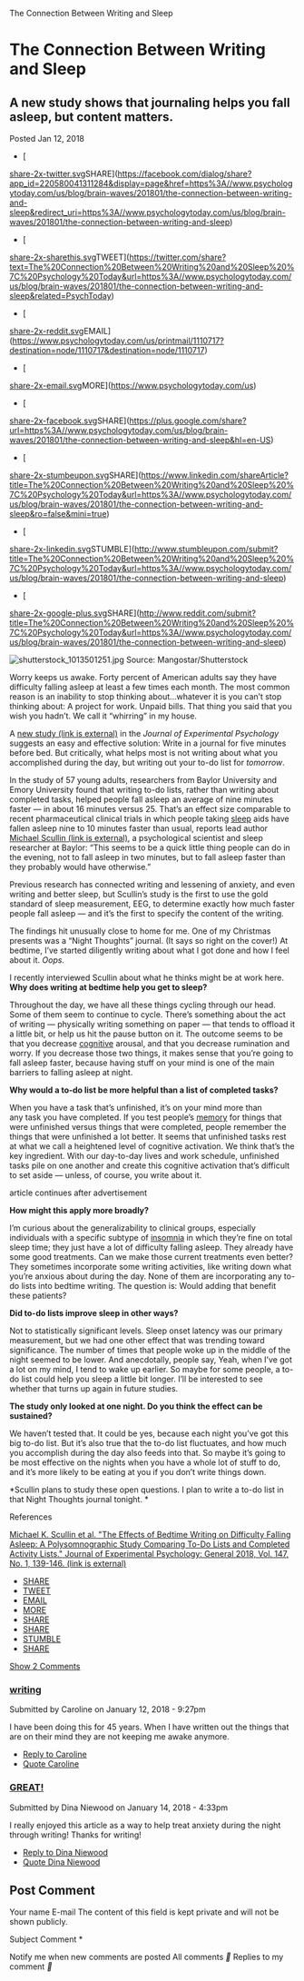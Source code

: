 The Connection Between Writing and Sleep

# The Connection Between Writing and Sleep

## A new study shows that journaling helps you fall asleep, but content matters.

Posted Jan 12, 2018

- [

[share-2x-twitter.svg](../_resources/2e12b1c2f629a1ce0879c25345898177.bin)SHARE](https://facebook.com/dialog/share?app_id=220580041311284&display=page&href=https%3A//www.psychologytoday.com/us/blog/brain-waves/201801/the-connection-between-writing-and-sleep&redirect_uri=https%3A//www.psychologytoday.com/us/blog/brain-waves/201801/the-connection-between-writing-and-sleep)

- [

[share-2x-sharethis.svg](../_resources/8a9e82ced1b244572cb4bc54f3096a20.bin)TWEET](https://twitter.com/share?text=The%20Connection%20Between%20Writing%20and%20Sleep%20%7C%20Psychology%20Today&url=https%3A//www.psychologytoday.com/us/blog/brain-waves/201801/the-connection-between-writing-and-sleep&related=PsychToday)

- [

[share-2x-reddit.svg](../_resources/9a7d8de2ba07c79bfb36ec193664bc81.bin)EMAIL](https://www.psychologytoday.com/us/printmail/1110717?destination=node/1110717&destination=node/1110717)

- [

[share-2x-email.svg](../_resources/2709a151c20add0a970282acac6d129f.bin)MORE](https://www.psychologytoday.com/us)

- [

[share-2x-facebook.svg](../_resources/3893f5267498e8afb5bd805eba0d04c9.bin)SHARE](https://plus.google.com/share?url=https%3A//www.psychologytoday.com/us/blog/brain-waves/201801/the-connection-between-writing-and-sleep&hl=en-US)

- [

[share-2x-stumbeupon.svg](:/2450ec62f26e8bbf83b7ec406b1391ae)SHARE](https://www.linkedin.com/shareArticle?title=The%20Connection%20Between%20Writing%20and%20Sleep%20%7C%20Psychology%20Today&url=https%3A//www.psychologytoday.com/us/blog/brain-waves/201801/the-connection-between-writing-and-sleep&ro=false&mini=true)

- [

[share-2x-linkedin.svg](../_resources/6e543e192a43d2a239c33e1fdd8ca25e.bin)STUMBLE](http://www.stumbleupon.com/submit?title=The%20Connection%20Between%20Writing%20and%20Sleep%20%7C%20Psychology%20Today&url=https%3A//www.psychologytoday.com/us/blog/brain-waves/201801/the-connection-between-writing-and-sleep)

- [

[share-2x-google-plus.svg](../_resources/6956479711fc1b304263376245761234.bin)SHARE](http://www.reddit.com/submit?title=The%20Connection%20Between%20Writing%20and%20Sleep%20%7C%20Psychology%20Today&url=https%3A//www.psychologytoday.com/us/blog/brain-waves/201801/the-connection-between-writing-and-sleep)

![shutterstock_1013501251.jpg](:/c13b316b92205012133a552055d161d5)
Source: Mangostar/Shutterstock

Worry keeps us awake. Forty percent of American adults say they have difficulty falling asleep at least a few times each month. The most common reason is an inability to stop thinking about...whatever it is you can’t stop thinking about: A project for work. Unpaid bills. That thing you said that you wish you hadn’t. We call it “whirring” in my house.

A [new study (link is external)](https://www.ncbi.nlm.nih.gov/pubmed/29058942) in the *Journal of Experimental Psychology* suggests an easy and effective solution: Write in a journal for five minutes before bed. But critically, what helps most is not writing about what you accomplished during the day, but writing out your to-do list for *tomorrow*.

In the study of 57 young adults, researchers from Baylor University and Emory University found that writing to-do lists, rather than writing about completed tasks, helped people fall asleep an average of nine minutes faster — in about 16 minutes versus 25. That’s an effect size comparable to recent pharmaceutical clinical trials in which people taking [sleep](https://www.psychologytoday.com/us/basics/sleep) aids have fallen asleep nine to 10 minutes faster than usual, reports lead author [Michael Scullin (link is external)](https://www.baylor.edu/psychologyneuroscience/index.php?id=946813), a psychological scientist and sleep researcher at Baylor: “This seems to be a quick little thing people can do in the evening, not to fall asleep in two minutes, but to fall asleep faster than they probably would have otherwise.”

Previous research has connected writing and lessening of anxiety, and even writing and better sleep, but Scullin’s study is the first to use the gold standard of sleep measurement, EEG, to determine exactly how much faster people fall asleep — and it’s the first to specify the content of the writing.

The findings hit unusually close to home for me. One of my Christmas presents was a “Night Thoughts” journal. (It says so right on the cover!) At bedtime, I’ve started diligently writing about what I got done and how I feel about it. *Oops.*

I recently interviewed Scullin about what he thinks might be at work here.
**Why does writing at bedtime help you get to sleep?**

Throughout the day, we have all these things cycling through our head. Some of them seem to continue to cycle. There’s something about the act of writing — physically writing something on paper — that tends to offload it a little bit, or help us hit the pause button on it. The outcome seems to be that you decrease [cognitive](https://www.psychologytoday.com/us/basics/cognition) arousal, and that you decrease rumination and worry. If you decrease those two things, it makes sense that you’re going to fall asleep faster, because having stuff on your mind is one of the main barriers to falling asleep at night.

**Why would a to-do list be more helpful than a list of completed tasks?**

When you have a task that’s unfinished, it’s on your mind more than any task you have completed. If you test people’s [memory](https://www.psychologytoday.com/us/basics/memory) for things that were unfinished versus things that were completed, people remember the things that were unfinished a lot better. It seems that unfinished tasks rest at what we call a heightened level of cognitive activation. We think that’s the key ingredient. With our day-to-day lives and work schedule, unfinished tasks pile on one another and create this cognitive activation that’s difficult to set aside — unless, of course, you write about it.

article continues after advertisement

**How might this apply more broadly?**

I’m curious about the generalizability to clinical groups, especially individuals with a specific subtype of [insomnia](https://www.psychologytoday.com/us/basics/insomnia) in which they’re fine on total sleep time; they just have a lot of difficulty falling asleep. They already have some good treatments. Can we make those current treatments even better? They sometimes incorporate some writing activities, like writing down what you’re anxious about during the day. None of them are incorporating any to-do lists into bedtime writing. The question is: Would adding that benefit these patients?

**Did to-do lists improve sleep in other ways?**

Not to statistically significant levels. Sleep onset latency was our primary measurement, but we had one other effect that was trending toward significance. The number of times that people woke up in the middle of the night seemed to be lower. And anecdotally, people say, Yeah, when I’ve got a lot on my mind, I tend to wake up earlier. So maybe for some people, a to-do list could help you sleep a little bit longer. I’ll be interested to see whether that turns up again in future studies.

**The study only looked at one night. Do you think the effect can be sustained?**

We haven’t tested that. It could be yes, because each night you’ve got this big to-do list. But it’s also true that the to-do list fluctuates, and how much you accomplish during the day also feeds into that. So maybe it’s going to be most effective on the nights when you have a whole lot of stuff to do, and it’s more likely to be eating at you if you don’t write things down.

*Scullin plans to study these open questions. I plan to write a to-do list in that Night Thoughts journal tonight. *

References

[Michael K. Scullin et al. "The Effects of Bedtime Writing on Difficulty Falling Asleep: A Polysomnographic Study Comparing To-Do Lists and Completed Activity Lists." Journal of Experimental Psychology: General 2018, Vol. 147, No. 1, 139-146. (link is external)](https://www.ncbi.nlm.nih.gov/pubmed/29058942)

- [SHARE](https://facebook.com/dialog/share?app_id=220580041311284&display=page&href=https%3A//www.psychologytoday.com/us/blog/brain-waves/201801/the-connection-between-writing-and-sleep&redirect_uri=https%3A//www.psychologytoday.com/us/blog/brain-waves/201801/the-connection-between-writing-and-sleep)
- [TWEET](https://twitter.com/share?text=The%20Connection%20Between%20Writing%20and%20Sleep%20%7C%20Psychology%20Today&url=https%3A//www.psychologytoday.com/us/blog/brain-waves/201801/the-connection-between-writing-and-sleep&related=PsychToday)
- [EMAIL](https://www.psychologytoday.com/us/printmail/1110717?destination=node/1110717&destination=node/1110717)
- [MORE](https://www.psychologytoday.com/us)
- [SHARE](https://plus.google.com/share?url=https%3A//www.psychologytoday.com/us/blog/brain-waves/201801/the-connection-between-writing-and-sleep&hl=en-US)
- [SHARE](https://www.linkedin.com/shareArticle?title=The%20Connection%20Between%20Writing%20and%20Sleep%20%7C%20Psychology%20Today&url=https%3A//www.psychologytoday.com/us/blog/brain-waves/201801/the-connection-between-writing-and-sleep&ro=false&mini=true)
- [STUMBLE](http://www.stumbleupon.com/submit?title=The%20Connection%20Between%20Writing%20and%20Sleep%20%7C%20Psychology%20Today&url=https%3A//www.psychologytoday.com/us/blog/brain-waves/201801/the-connection-between-writing-and-sleep)
- [SHARE](http://www.reddit.com/submit?title=The%20Connection%20Between%20Writing%20and%20Sleep%20%7C%20Psychology%20Today&url=https%3A//www.psychologytoday.com/us/blog/brain-waves/201801/the-connection-between-writing-and-sleep)

 [Show 2 Comments](https://www.psychologytoday.com/us/blog/brain-waves/201801/the-connection-between-writing-and-sleep?utm_medium=email&utm_source=other&utm_campaign=opencourse.GdeNrll1EeSROyIACtiVvg.announcements~opencourse.GdeNrll1EeSROyIACtiVvg.iX_8mkSHEei0NAqn-q-HUg#)

### [writing](https://www.psychologytoday.com/us/comment/955059#comment-955059)

Submitted by Caroline on January 12, 2018 - 9:27pm

I have been doing this for 45 years. When I have written out the things that are on their mind they are not keeping me awake anymore.

- [Reply to Caroline](https://www.psychologytoday.com/us/comment/reply/1110717/955059)
- [Quote Caroline](https://www.psychologytoday.com/us/comment/reply/1110717/955059?quote=1#comment-form)

### [GREAT!](https://www.psychologytoday.com/us/comment/955368#comment-955368)

Submitted by Dina Niewood on January 14, 2018 - 4:33pm

I really enjoyed this article as a way to help treat anxiety during the night through writing! Thanks for writing!

- [Reply to Dina Niewood](https://www.psychologytoday.com/us/comment/reply/1110717/955368)
- [Quote Dina Niewood](https://www.psychologytoday.com/us/comment/reply/1110717/955368?quote=1#comment-form)

## Post Comment

 Your name
 E-mail
The content of this field is kept private and will not be shown publicly.

 Subject
 Comment *

 Notify me when new comments are posted
 All comments **
 Replies to my comment **
